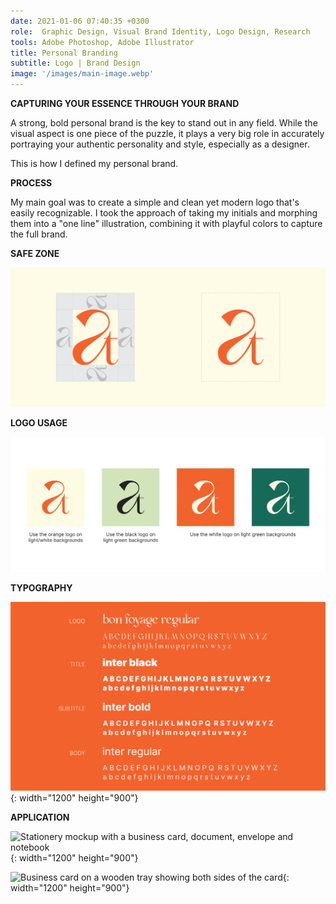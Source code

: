 ```yaml
---
date: 2021-01-06 07:40:35 +0300
role:  Graphic Design, Visual Brand Identity, Logo Design, Research
tools: Adobe Photoshop, Adobe Illustrator
title: Personal Branding
subtitle: Logo | Brand Design
image: '/images/main-image.webp'
---
```



__CAPTURING YOUR ESSENCE THROUGH YOUR BRAND__

A strong, bold personal brand is the key to stand out in any field. While the visual aspect is one piece of the puzzle, it plays a very big role in accurately portraying your authentic personality and style, especially as a designer.

This is how I defined my personal brand.

__PROCESS__

My main goal was to create a simple and clean yet modern logo that's easily recognizable. I took the approach of taking my initials and morphing them into a "one line" illustration, combining it with playful colors to capture the full brand.

__SAFE ZONE__

![An illustration of the logo with defined space around it that must always be left empty](/images/logo_safe_zone.webp)

__LOGO USAGE__

![How to use the logo on differently colored backgrounds](/images/logo-usage.webp)

__TYPOGRAPHY__

![Hierarchy of the typefaces used in the branding](/images/typography.webp){: width="1200" height="900"}

__APPLICATION__

![Stationery mockup with a business card, document, envelope and notebook](/images/personal-brand-stationery.webp){: width="1200" height="900"}

![Business card on a wooden tray showing both sides of the card](/images/business-card.webp){: width="1200" height="900"}